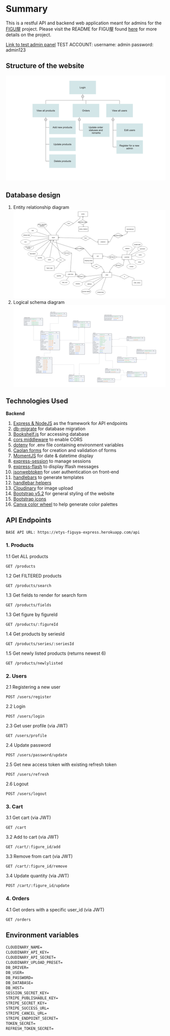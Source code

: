 # Summary
This is a restful API and backend web application meant for admins for the [FIGU屋](https://figuya.netlify.app) project.
Please visit the README for FIGU屋 found [here](https://github.com/evelyntys/project-3-figuya) for more details on the project.

[Link to test admin panel](https://etys-figuya-express.herokuapp.com)
    TEST ACCOUNT:
    username: admin
    password: admin123

## Structure of the website
![Structure](/readme/structure.png)

## Database design
1. Entity relationship diagram
![ERD](readme/erd.png)
2. Logical schema diagram
![Logical schema](readme/logical_schema.png)

## Technologies Used
<b >Backend </b>
1. [Express & NodeJS](https://expressjs.com/) as the framework for API endpoints
2. [db-migrate](https://db-migrate.readthedocs.io/en/latest/) for database migration
3. [Bookshelf.js](https://bookshelfjs.org/api.html) for accessing database
4. [cors middleware](https://expressjs.com/en/resources/middleware/cors.html) to enable CORS
5. [dotenv](https://www.npmjs.com/package/dotenv) for .env file containing environment variables
6. [Caolan forms](https://github.com/caolan/forms) for creation and validation of forms
7. [MomentJS](https://momentjs.com/timezone/docs/) for date & datetime display
8. [express-session](https://www.npmjs.com/package/express-session) to manage sessions
9. [express-flash](https://github.com/RGBboy/express-flash) to display lflash messages
10. [jsonwebtoken](https://github.com/auth0/node-jsonwebtoken) for user authentication on front-end
11. [handlebars](https://handlebarsjs.com/) to generate templates
12. [handlebar helpers](https://github.com/helpers/handlebars-helpers)
13. [Cloudinary](https://cloudinary.com/) for image upload
14. [Bootstrap v5.2](https://getbootstrap.com/) for general styling of the website
15. [Bootstrap icons](https://icons.getbootstrap.com/)
16. [Canva color wheel](https://www.canva.com/colors/color-wheel/) to help generate color palettes

## API Endpoints

    BASE API URL: https://etys-figuya-express.herokuapp.com/api

### 1. Products
1.1 Get ALL products
    
    GET /products

1.2 Get FILTERED products
    
    GET /products/search

1.3 Get fields to render for search form

    GET /products/fields

1.3 Get figure by figureId

    GET /products/:figureId

1.4 Get products by seriesId

    GET /products/series/:seriesId

1.5 Get newly listed products (returns newest 6)

    GET /products/newlylisted

### 2. Users
2.1 Registering a new user
    
    POST /users/register

2.2 Login

    POST /users/login

2.3 Get user profile (via JWT)

    GET /users/profile

2.4 Update password

    POST /users/password/update

2.5 Get new access token with existing refresh token

    POST /users/refresh

2.6 Logout

    POST /users/logout

### 3. Cart
3.1 Get cart (via JWT)

    GET /cart

3.2 Add to cart (via JWT)

    GET /cart/:figure_id/add

3.3 Remove from cart (via JWT)

    GET /cart/:figure_id/remove

3.4 Update quantity (via JWT)

    POST /cart/:figure_id/update

### 4. Orders
4.1 Get orders with a specific user_id (via JWT)
    
    GET /orders

## Environment variables

    CLOUDINARY_NAME=
    CLOUDINARY_API_KEY=
    CLOUDINARY_API_SECRET=
    CLOUDINARY_UPLOAD_PRESET=
    DB_DRIVER=
    DB_USER=
    DB_PASSWORD=
    DB_DATABASE=
    DB_HOST=
    SESSION_SECRET_KEY=
    STRIPE_PUBLISHABLE_KEY=
    STRIPE_SECRET_KEY=
    STRIPE_SUCCESS_URL=
    STRIPE_CANCEL_URL=
    STRIPE_ENDPOINT_SECRET=
    TOKEN_SECRET=
    REFRESH_TOKEN_SECRET=